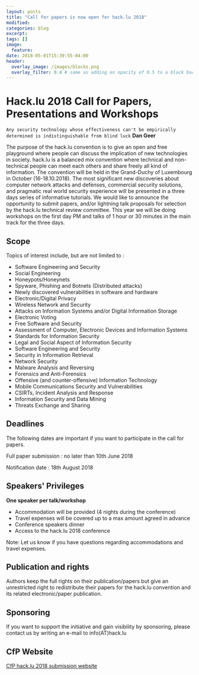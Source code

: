 ```yaml
---
layout: posts
title: "Call for papers is now open for hack.lu 2018"
modified:
categories: blog
excerpt:
tags: []
image:
  feature:
date: 2018-05-01T15:39:55-04:00
header:
  overlay_image: /images/blocks.png
  overlay_filter: 0.4 # same as adding an opacity of 0.5 to a black background
---
```


# Hack.lu 2018 Call for Papers, Presentations and Workshops

`Any security technology whose effectiveness can't be empirically determined is indistinguishable from blind luck` **Dan Geer**

The purpose  of the  hack.lu convention  is to give  an open  and free
playground   where  people   can  discuss   the  implication   of  new
technologies in  society.  hack.lu is a balanced  mix convention where
technical  and non-technical  people can  meet each  others  and share
freely all  kind of information.  The  convention will be  held in the
Grand-Duchy of  Luxembourg in October (16-18.10.2018).  The most
significant  new  discoveries   about  computer  network  attacks  and
defenses,  commercial  security solutions,  and  pragmatic real  world
security  experience will  be  presented  in a  three  days series  of
informative tutorials.   We would like to announce  the opportunity to
submit papers,  and/or lightning talk  proposals for selection  by the
hack.lu  technical  review  committee.  This  year we  will  be  doing
workshops on the first day PM and talks of 1 hour  or  30 minutes  in
the main track for the three days.


## Scope

Topics of interest include, but are not limited to :

  * Software Engineering and Security
  * Social Engineering
  * Honeypots/Honeynets
  * Spyware, Phishing and Botnets (Distributed attacks)
  * Newly discovered vulnerabilities in software and hardware
  * Electronic/Digital Privacy
  * Wireless Network and Security
  * Attacks on Information Systems and/or Digital Information Storage
  * Electronic Voting
  * Free Software and Security
  * Assessment of Computer, Electronic Devices and Information Systems
  * Standards for Information Security
  * Legal and Social Aspect of Information Security
  * Software Engineering and Security
  * Security in Information Retrieval
  * Network Security
  * Malware Analysis and Reversing
  * Forensics and Anti-Forensics
  * Offensive (and counter-offensive) Information Technology
  * Mobile Communications Security and Vulnerabilities
  * CSIRTs, Incident Analysis and Response
  * Information Security and Data Mining
  * Threats Exchange and Sharing

## Deadlines

The following  dates are important if  you want to  participate in the
call for papers.

Full paper submission : no later than 10th June 2018

Notification date : 18th August 2018

## Speakers' Privileges

**One speaker per talk/workshop**

- Accommodation will be provided (4 nights during the conference)
- Travel expenses will be covered up to a max amount agreed in advance
- Conference speakers dinner
- Access to the hack.lu 2018 conference

Note: Let us know if you have questions regarding accommodations and travel expenses.

## Publication and rights

Authors keep the  full rights on their publication/papers  but give an
unrestricted  right  to  redistribute  their papers  for  the  hack.lu
convention and its related electronic/paper publication.

## Sponsoring

If  you  want  to  support  the  initiative  and  gain  visibility  by
sponsoring, please contact us by writing an e-mail to info(AT)hack.lu

## CfP Website

[CfP hack.lu 2018 submission website](https://cfp.hack.lu/)


